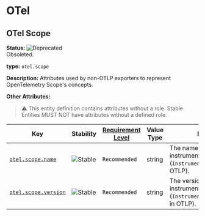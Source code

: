 <!-- NOTE: THIS FILE IS AUTOGENERATED. DO NOT EDIT BY HAND. -->
<!-- see templates/registry/markdown/entity_namespace.md.j2 -->
<!-- markdownlint-capture -->
<!-- markdownlint-disable -->

# OTel

## OTel Scope

**Status:** ![Deprecated](https://img.shields.io/badge/-deprecated-red)<br>Obsoleted.

**type:** `otel.scope`

**Description:** Attributes used by non-OTLP exporters to represent OpenTelemetry Scope's concepts.

**Other Attributes:**

> :warning: This entity definition contains attributes without a role.
> Stable Entities MUST NOT have attributes without a defined role.

| Key | Stability | [Requirement Level](https://opentelemetry.io/docs/specs/semconv/general/attribute-requirement-level/) | Value Type | Description | Example Values |
|---|---|---|---|---|---|
| [`otel.scope.name`](/docs/registry/attributes/otel.md) | ![Stable](https://img.shields.io/badge/-stable-lightgreen) | `Recommended` | string | The name of the instrumentation scope - (`InstrumentationScope.Name` in OTLP). | `io.opentelemetry.contrib.mongodb` |
| [`otel.scope.version`](/docs/registry/attributes/otel.md) | ![Stable](https://img.shields.io/badge/-stable-lightgreen) | `Recommended` | string | The version of the instrumentation scope - (`InstrumentationScope.Version` in OTLP). | `1.0.0` |


<!-- markdownlint-restore -->
